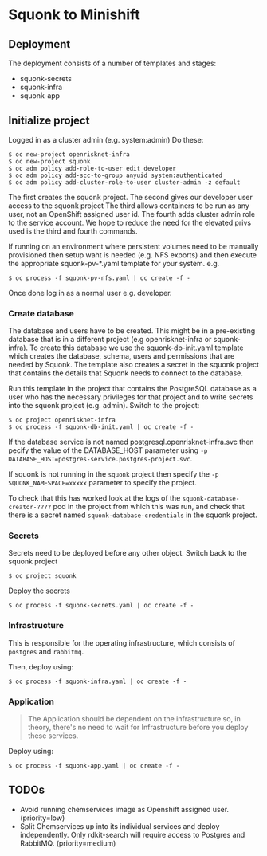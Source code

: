 # Squonk to Minishift

## Deployment
The deployment consists of a number of templates and stages:

-   squonk-secrets
-   squonk-infra
-   squonk-app

## Initialize project

Logged in as a cluster admin (e.g. system:admin) Do these:
 
    $ oc new-project openrisknet-infra
    $ oc new-project squonk
    $ oc adm policy add-role-to-user edit developer
    $ oc adm policy add-scc-to-group anyuid system:authenticated
    $ oc adm policy add-cluster-role-to-user cluster-admin -z default
    
The first creates the squonk project.
The second gives our developer user access to the squonk project 
The third allows containers to be run as any user, not an OpenShift assigned user id.
The fourth adds cluster admin role to the service account.
We hope to reduce the need for the elevated privs used is the third and fourth commands.

If running on an environment where persistent volumes need to be manually provisioned then setup waht is 
needed (e.g. NFS exports) and then execute the appropriate squonk-pv-*.yaml template for your system. e.g.

    $ oc process -f squonk-pv-nfs.yaml | oc create -f -

Once done log in as a normal user e.g. developer.

### Create database

The database and users have to be created. This might be in a pre-existing database that is in a different
project (e.g openrisknet-infra or squonk-infra). To create this database we use the squonk-db-init.yaml 
template which creates the database, schema, users and permissions that are needed by Squonk. The template
also creates a secret in the squonk project that contains the details that Squonk needs to connect to the
database.

Run this template in the project that contains the PostgreSQL database as a user who has the necessary
privileges for that project and to write secrets into the squonk project (e.g. admin). 
Switch to the project:

    $ oc project openrisknet-infra
    $ oc process -f squonk-db-init.yaml | oc create -f -

If the database service is not named postgresql.openrisknet-infra.svc then pecify the value of the 
DATABASE_HOST parameter using `-p DATABASE_HOST=postgres-service.postgres-project.svc`.

If squonk is not running in the `squonk` project then specify the 
`-p SQUONK_NAMESPACE=xxxxx` parameter to specify the project.

To check that this has worked look at the logs of the `squonk-database-creator-????` pod in the project from
 which this was run, and check that there is a secret named `squonk-database-credentials` in the squonk project.

### Secrets

Secrets need to be deployed before any other object.
Switch back to the squonk project

    $ oc project squonk
    
Deploy the secrets

    $ oc process -f squonk-secrets.yaml | oc create -f -
    
### Infrastructure
This is responsible for the operating infrastructure, which
consists of `postgres` and `rabbitmq`.

Then, deploy using:

    $ oc process -f squonk-infra.yaml | oc create -f -

### Application
>   The Application should be dependent on the infrastructure so, in theory,
    there's no need to wait for Infrastructure before you deploy these
    services.

Deploy using:

    $ oc process -f squonk-app.yaml | oc create -f -

## TODOs

-   Avoid running chemservices image as Openshift assigned user. (priority=low)
-   Split Chemservices up into its individual services and deploy independently. 
    Only rdkit-search will require access to Postgres and RabbitMQ. (priority=medium)
